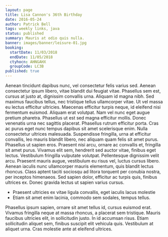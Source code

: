```yaml
---
layout: page
title: Lisa Cannon's 36th Birthday
date: 2016-05-24
author: Patrick Bell
tags: weekly links, java
status: published
summary: Mauris at odio quis nulla.
banner: images/banner/leisure-01.jpg
booking:
  startDate: 11/03/2018
  endDate: 11/05/2018
  ctyhocn: AHNGAHX
  groupCode: LC3B
published: true
---
```

Aenean tincidunt dapibus nunc, vel consectetur felis varius sed. Aenean consectetur ipsum libero, vitae blandit dui feugiat vitae. Phasellus sem est, cursus at justo at, dignissim convallis urna. Aliquam id magna nibh. Sed maximus faucibus tellus, nec tristique tellus ullamcorper vitae. Ut vel massa eu lectus efficitur ultricies. Maecenas efficitur turpis neque, id eleifend nisi fermentum euismod. Aliquam erat volutpat. Nam vel nunc eget augue pretium pharetra. Phasellus ut est sed magna efficitur mollis. Donec venenatis urna nec sagittis placerat. Phasellus rutrum efficitur porta. Cras ac purus eget nunc tempus dapibus sit amet scelerisque enim. Nulla consectetur ultrices malesuada.
Suspendisse fringilla, urna at efficitur convallis, leo mauris blandit libero, nec aliquam quam felis sit amet purus. Phasellus ut sapien eros. Praesent nisi arcu, ornare ac convallis et, fringilla sit amet purus. Vivamus elit sem, hendrerit sed auctor vitae, finibus eget lectus. Vestibulum fringilla vulputate volutpat. Pellentesque dignissim velit arcu. Praesent mauris augue, vestibulum eu risus vel, luctus cursus libero. Aenean iaculis nunc ullamcorper mauris elementum, quis blandit lectus rhoncus. Class aptent taciti sociosqu ad litora torquent per conubia nostra, per inceptos himenaeos. Sed sapien dolor, efficitur ac turpis quis, finibus ultrices ex. Donec gravida lectus ut sapien varius cursus.

* Praesent ultricies ex vitae ligula convallis, eget iaculis lacus molestie
* Etiam sit amet enim lacinia, commodo sem sodales, tempus tellus.

Phasellus ipsum sapien, ornare sit amet tellus id, cursus euismod erat. Vivamus fringilla neque at massa rhoncus, a placerat sem tristique. Mauris faucibus ultricies elit, in sollicitudin justo. In id accumsan risus. Etiam sollicitudin aliquet sem, finibus suscipit elit vehicula quis. Vestibulum at aliquet urna. Cras molestie ante at eleifend ultrices.
